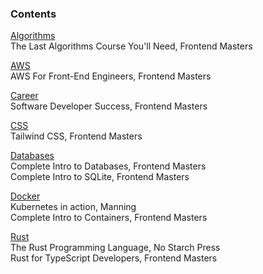 ### Contents

[Algorithms](./algorithms.md)  
The Last Algorithms Course You'll Need, Frontend Masters

[AWS](./aws.md)  
AWS For Front-End Engineers, Frontend Masters

[Career](./career.md)  
Software Developer Success, Frontend Masters

[CSS](./css.md)  
Tailwind CSS, Frontend Masters

[Databases](./databases.md)  
Complete Intro to Databases, Frontend Masters  
Complete Intro to SQLite, Frontend Masters

[Docker](./docker.md)  
Kubernetes in action, Manning  
Complete Intro to Containers, Frontend Masters

[Rust](./rust.md)  
The Rust Programming Language, No Starch Press  
Rust for TypeScript Developers, Frontend Masters
